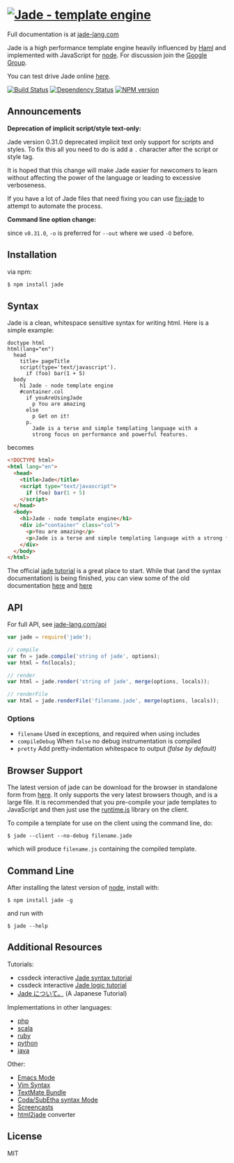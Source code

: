 # [![Jade - template engine ](http://i.imgur.com/5zf2aVt.png)](http://jade-lang.com/)

Full documentation is at [jade-lang.com](http://jade-lang.com/)

 Jade is a high performance template engine heavily influenced by [Haml](http://haml-lang.com)
 and implemented with JavaScript for [node](http://nodejs.org). For discussion join the [Google Group](http://groups.google.com/group/jadejs).

 You can test drive Jade online [here](http://naltatis.github.com/jade-syntax-docs).

 [![Build Status](https://travis-ci.org/visionmedia/jade.png?branch=master)](https://travis-ci.org/visionmedia/jade)
 [![Dependency Status](https://gemnasium.com/visionmedia/jade.png)](https://gemnasium.com/visionmedia/jade)
 [![NPM version](https://badge.fury.io/js/jade.png)](http://badge.fury.io/js/jade)

## Announcements

**Deprecation of implicit script/style text-only:**

 Jade version 0.31.0 deprecated implicit text only support for scripts and styles.  To fix this all you need to do is add a `.` character after the script or style tag.

 It is hoped that this change will make Jade easier for newcomers to learn without affecting the power of the language or leading to excessive verboseness.

 If you have a lot of Jade files that need fixing you can use [fix-jade](https://github.com/ForbesLindesay/fix-jade) to attempt to automate the process.

**Command line option change:**

since `v0.31.0`, `-o` is preferred for `--out` where we used `-O` before.

## Installation

via npm:

```bash
$ npm install jade
```

## Syntax

Jade is a clean, whitespace sensitive syntax for writing html.  Here is a simple example:

```jade
doctype html
html(lang="en")
  head
    title= pageTitle
    script(type='text/javascript').
      if (foo) bar(1 + 5)
  body
    h1 Jade - node template engine
    #container.col
      if youAreUsingJade
        p You are amazing
      else
        p Get on it!
      p.
        Jade is a terse and simple templating language with a
        strong focus on performance and powerful features.
```

becomes


```html
<!DOCTYPE html>
<html lang="en">
  <head>
    <title>Jade</title>
    <script type="text/javascript">
      if (foo) bar(1 + 5)
    </script>
  </head>
  <body>
    <h1>Jade - node template engine</h1>
    <div id="container" class="col">
      <p>You are amazing</p>
      <p>Jade is a terse and simple templating language with a strong focus on performance and powerful features.</p>
    </div>
  </body>
</html>
```

The official [jade tutorial](http://jade-lang.com/tutorial/) is a great place to start.  While that (and the syntax documentation) is being finished, you can view some of the old documentation [here](https://github.com/visionmedia/jade/blob/master/jade.md) and [here](https://github.com/visionmedia/jade/blob/master/jade-language.md)

## API

For full API, see [jade-lang.com/api](http://jade-lang.com/api/)

```js
var jade = require('jade');

// compile
var fn = jade.compile('string of jade', options);
var html = fn(locals);

// render
var html = jade.render('string of jade', merge(options, locals));

// renderFile
var html = jade.renderFile('filename.jade', merge(options, locals));
```

### Options

 - `filename`  Used in exceptions, and required when using includes
 - `compileDebug`  When `false` no debug instrumentation is compiled
 - `pretty`    Add pretty-indentation whitespace to output _(false by default)_

## Browser Support

 The latest version of jade can be download for the browser in standalone form from [here](https://github.com/visionmedia/jade/raw/master/jade.js).  It only supports the very latest browsers though, and is a large file.  It is recommended that you pre-compile your jade templates to JavaScript and then just use the [runtime.js](https://github.com/visionmedia/jade/raw/master/runtime.js) library on the client.

 To compile a template for use on the client using the command line, do:

```console
$ jade --client --no-debug filename.jade
```

which will produce `filename.js` containing the compiled template.

## Command Line

After installing the latest version of [node](http://nodejs.org/), install with:

```console
$ npm install jade -g
```

and run with

```console
$ jade --help
```

## Additional Resources

Tutorials:

  - cssdeck interactive [Jade syntax tutorial](http://cssdeck.com/labs/learning-the-jade-templating-engine-syntax)
  - cssdeck interactive [Jade logic tutorial](http://cssdeck.com/labs/jade-templating-tutorial-codecast-part-2)
  - [Jade について。](https://gist.github.com/japboy/5402844) (A Japanese Tutorial)


Implementations in other languages:

  - [php](http://github.com/everzet/jade.php)
  - [scala](http://scalate.fusesource.org/versions/snapshot/documentation/scaml-reference.html)
  - [ruby](https://github.com/slim-template/slim)
  - [python](https://github.com/SyrusAkbary/pyjade)
  - [java](https://github.com/neuland/jade4j)

Other:

  - [Emacs Mode](https://github.com/brianc/jade-mode)
  - [Vim Syntax](https://github.com/digitaltoad/vim-jade)
  - [TextMate Bundle](http://github.com/miksago/jade-tmbundle)
  - [Coda/SubEtha syntax Mode](https://github.com/aaronmccall/jade.mode)
  - [Screencasts](http://tjholowaychuk.com/post/1004255394/jade-screencast-template-engine-for-nodejs)
  - [html2jade](https://github.com/donpark/html2jade) converter

## License

MIT
